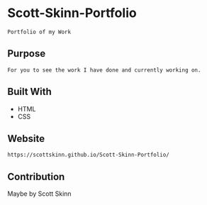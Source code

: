 # Scott-Skinn-Portfolio

    Portfolio of my Work

## Purpose

    For you to see the work I have done and currently working on.

## Built With

* HTML
* CSS

## Website

    https://scottskinn.github.io/Scott-Skinn-Portfolio/

## Contribution

Maybe by Scott Skinn

